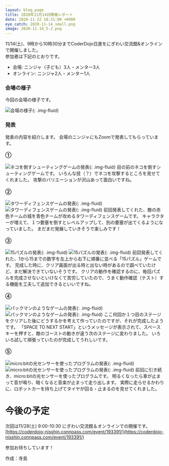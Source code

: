 ```yaml
---
layout: blog_page
title: 2020年11月14日開催レポート
date: 2020-11-22 18:21:00 +0900
eye_catch: 2020-11-14_small.png
image: 2020-11-14_5-2.png
---
```


11/14(土)、9時から10時30分までCoderDojo日進をにぎわい交流館&オンラインで開催しました。<br />
参加者は下記のとおりです。
* 会場: ニンジャ（子ども）3人・メンター3人
* オンライン: ニンジャ2人・メンター1人

### 会場の様子

今回の会場の様子です。

![会場の様子](/assets/img/2020-11-14_0.jpg){: .img-fluid}

### 発表

発表の内容を紹介します。
会場のニンジャにもZoomで発表してもらっています。

#### &#9312;

![ネコを倒すシューティングゲームの発表](/assets/img/2020-11-14_1.jpg){: .img-fluid}
目の前のネコを倒すシューティングゲームです。
いろんな技（？）でネコを攻撃するところを見せてくれました。
攻撃のバリエーションが沢山あって面白いですね。

#### &#9313;

![タワーディフェンスゲームの発表](/assets/img/2020-11-14_2-1.png){: .img-fluid}
![タワーディフェンスゲームの発表](/assets/img/2020-11-14_2-2.png){: .img-fluid}
前回発表してくれた、敵の赤色チームの城を青色チームが攻めるタワーディフェンスゲームです。
キャラクターが増えて、１つ要塞を倒すとレベルアップして、別の要塞が出てくるようになっていました。
まだまだ発展していきそうで楽しみです！

#### &#9314;

![15パズルの発表](/assets/img/2020-11-14_3-1.png){: .img-fluid}
![15パズルの発表](/assets/img/2020-11-14_3-2.png){: .img-fluid}
前回発表してくれた、1から15までの数字を左上から右下に順番に並べる「15パズル」ゲームです。
完成した時に、クリア画面が出る時と出ない時があるので調べていたけど、まだ解決できていないそうです。
クリアの動作を確認するのに、毎回パズルを完成させないといけなくて苦労していたので、うまく動作確認（テスト）する機能を工夫して追加できるといいですね。

#### &#9315;

![パックマンのようなゲームの発表](/assets/img/2020-11-14_4-1.png){: .img-fluid}
![パックマンのようなゲームの発表](/assets/img/2020-11-14_4-2.png){: .img-fluid}
ここ何回か１つ目のステージをクリアした後にどうするかを考えて作っていたのですが、それが完成したようです。
「SPACE TO NEXT START」というメッセージが表示されて、スペースキーを押すと、敵のゴーストの動きが違う次のステージに変わりました。
いろいろ試して頑張っていたのが完成してうれしいです。

#### &#9316;

![micro:bitの光センサーを使ったプログラムの発表](/assets/img/2020-11-14_5-1.png){: .img-fluid}
![micro:bitの光センサーを使ったプログラムの発表](/assets/img/2020-11-14_5-2.png){: .img-fluid}
前回に引き続き、micro:bitの光センサーを使ったプログラムです。
明るくなったら車が止まって音が鳴り、暗くなると音楽が止まって走り出します。
実際に走らせるかわりに、ロボットカーを持ち上げてタイヤが回る・止まるのを見せてくれました。

# 今後の予定

次回は11/28(土) 9:00-10:30 にぎわい交流館＆オンラインでの開催です。<br/>
[https://coderdojo-nisshin.connpass.com/event/193391/](https://coderdojo-nisshin.connpass.com/event/193391/)

参加お待ちしています！

作成：寺島
